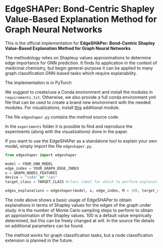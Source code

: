# EdgeSHAPer: Bond-Centric Shapley Value-Based Explanation Method for Graph Neural Networks

This is the official implementation for **EdgeSHAPer: Bond-Centric Shapley Value-Based Explanation Method for Graph Neural Networks**.

The methodology relies on Shapleuy values approximations to determine edge importance for GNN prediction. It finds its application in the context of medicinal chemistry, but begin general-purpose it can be applied to many graph classification GNN-based tasks which require explanability.

The implementation is in PyTorch

We suggest to create/use a Conda environment and install the modules in ```requirements.txt```. Otherwise, we also provide a full conda environment yml file that can be used to create a brand new environment with the needed modules. For visualizations, install [this](https://pages.github.com/) additional module.

The file ```edgeshaper.py``` contains the method source code.

In the ```experiments``` folder it is possible to find and reproduce the experiments (along with the visualizations) done in the paper.

If you want to use the EdgeSHAPer as a standalone tool to explain your own model, simply import the file ```edgeshaper.py```.

```python
from edgeshaper import edgeshaper

model = YOUR_GNN_MODEL
edge_index = YOUR_GRAPH_EDGE_INDEX
x = GRAPH_NODES_FEATURES
device = "cuda" or "cpu"
target_class = TARGET_CLASS #class label for which to perform explanations

edges_explanations = edgeshaper(model, x, edge_index, M = 100, target_class = TARGET_CLASS, device = "cuda")
```

The code above shows a basic usage of EdgeSHAPer to obtain explanations in terms of Shapley values for the edges of the graph under study. ```M``` is the number of Monte Carlo sampling steps to perform to obtain an approximation of the Shapley values. 100 is a default value empirically determined, but this can be freely changed at will. In the source file details on additional parameters can be found. 

The method works for graph classification tasks, but a node classification extension is planned in the future.
